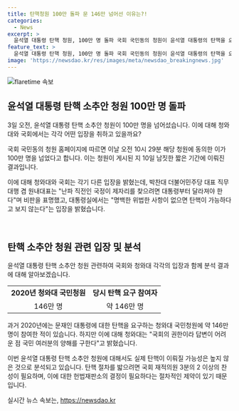 ```yaml
---
title: 탄핵청원 100만 돌파 문 146만 넘어선 이유는?!
categories:
  - News
excerpt: >
  윤석열 대통령 탄핵 청원, 100만 명 돌파 국회 국민동의 청원이 윤석열 대통령의 탄핵을 요구해 100만 명 돌파했다. 청와대는 국회 권한이라 답변 어려워 양해하며 탄핵 가능성 일축. 그러나 탄핵소추가 실제 이뤄질 가능성은 낮으며, 대통령실도 유사한 입장을 취하고 있다. 2020년 문재인 대통령 탄핵 청원과 유사한 상황이지만 청원심사소위에서 논의할 예정이다. 요지부동한 대통령에 대한 비판과 국민의 목소리가 고조되는 가운데 정치적인 상황이 주목받고 있다.
feature_text: >
  윤석열 대통령 탄핵 청원, 100만 명 돌파 국회 국민동의 청원이 윤석열 대통령의 탄핵을 요구해 100만 명 돌파했다. 청와대는 국회 권한이라 답변 어려워 양해하며 탄핵 가능성 일축. 그러나 탄핵소추가 실제 이뤄질 가능성은 낮으며, 대통령실도 유사한 입장을 취하고 있다. 2020년 문재인 대통령 탄핵 청원과 유사한 상황이지만 청원심사소위에서 논의할 예정이다. 요지부동한 대통령에 대한 비판과 국민의 목소리가 고조되는 가운데 정치적인 상황이 주목받고 있다.
image: 'https://newsdao.kr/res/images/meta/newsdao_breakingnews.jpg'
---
```


<p><img src="https://newsdao.kr/res/images/meta/newsdao_breakingnews.jpg" alt="flaretime 속보" /></p>

<h2 data-ke-size="size26">윤석열 대통령 탄핵 소추안 청원 100만 명 돌파</h2>

<p data-ke-size="size16">3일 오전, 윤석열 대통령 탄핵 소추안 청원이 100만 명을 넘어섰습니다. 이에 대해 청와대와 국회에서는 각각 어떤 입장을 취하고 있을까요?</p>

<p data-ke-size="size16">국회 국민동의 청원 홈페이지에 따르면 이날 오전 10시 29분 해당 청원에 동의한 이가 100만 명을 넘었다고 합니다. 이는 청원이 게시된 지 10일 남짓한 짧은 기간에 이뤄진 결과입니다. </p>

<p data-ke-size="size16">이에 대해 청와대와 국회는 각기 다른 입장을 밝혔는데, 박찬대 더불어민주당 대표 직무대행 겸 원내대표는 "난파 직전인 국정이 제자리를 찾으려면 대통령부터 달라져야 한다"며 비판을 표명했고, 대통령실에서는 "명백한 위법한 사항이 없으면 탄핵이 가능하다고 보지 않는다"는 입장을 밝혔습니다.</p>

<p data-ke-size="size16">&nbsp;</p>

<h2 data-ke-size="size26">탄핵 소추안 청원 관련 입장 및 분석</h2>

<p data-ke-size="size16">윤석열 대통령 탄핵 소추안 청원 관련하여 국회와 청와대 각각의 입장과 함께 분석 결과에 대해 알아보겠습니다.</p>

<table>
    <tbody>
        <tr>
            <td style="text-align: center; height: 17px;"><b>2020년 청와대 국민청원</b></td>
            <td style="text-align: center; height: 17px;"><b>당시 탄핵 요구 참여자</b></td>
        </tr>
        <tr>
            <td style="text-align: center; height: 17px;">146만 명</td>
            <td style="text-align: center; height: 17px;">약 146만 명</td>
        </tr>
    </tbody>
</table>

<p data-ke-size="size16">과거 2020년에는 문재인 대통령에 대한 탄핵을 요구하는 청와대 국민청원에 약 146만 명이 참여한 적이 있습니다. 하지만 이에 대해 청와대는 "국회의 권한이라 답변이 어려운 점 국민 여러분의 양해를 구한다"고 밝혔습니다.</p>

<p data-ke-size="size16">이번 윤석열 대통령 탄핵 소추안 청원에 대해서도 실제 탄핵이 이뤄질 가능성은 높지 않은 것으로 분석되고 있습니다. 탄핵 절차를 밟으려면 국회 재적의원 3분의 2 이상의 찬성이 필요하며, 이에 대한 헌법재판소의 결정이 필요하다는 절차적인 제약이 있기 때문입니다.</p>
실시간 뉴스 속보는, <a href="https://newsdao.kr" rel="dofollow">https://newsdao.kr</a>


